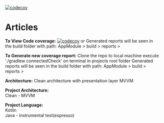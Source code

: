 [![codecov](https://codecov.io/gh/arshadbinhamza/Articles/branch/main/graph/badge.svg?token=3KIQIX1U3B)](https://codecov.io/gh/arshadbinhamza/Articles)


# Articles

**To View Code coverage:**
[![codecov](https://codecov.io/gh/arshadbinhamza/Articles/branch/main/graph/badge.svg?token=3KIQIX1U3B)](https://codecov.io/gh/arshadbinhamza/Articles) or
Generated reports will be seen in the build folder with path:
AppModule > build > reports >

**To Generate new coverage report:**
Clone the repo to local machine
execute './gradlew connectedCheck' on terminal in projects root folder
Generated reports will be seen in the build folder with path:
AppModule > build > reports >

**Architecture:**
Clean architecture with presentation layer MVVM

**Project Architecture:**  
Clean - MVVM

**Project Language:**  
Kotlin  
Java - instrumental test(espresso)




